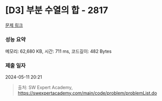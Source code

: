 # [D3] 부분 수열의 합 - 2817 

[문제 링크](https://swexpertacademy.com/main/code/problem/problemDetail.do?contestProbId=AV7IzvG6EksDFAXB) 

### 성능 요약

메모리: 62,680 KB, 시간: 711 ms, 코드길이: 482 Bytes

### 제출 일자

2024-05-11 20:21



> 출처: SW Expert Academy, https://swexpertacademy.com/main/code/problem/problemList.do
